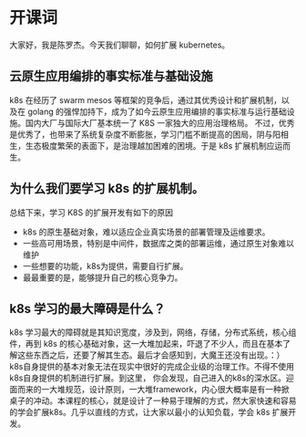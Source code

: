 # 开课词

大家好，我是陈罗杰。今天我们聊聊，如何扩展 kubernetes。

## 云原生应用编排的事实标准与基础设施

k8s 在经历了 swarm mesos 等框架的竞争后，通过其优秀设计和扩展机制，以及在 golang 的强悍加持下，成为了如今云原生应用编排的事实标准与运行基础设施。国内大厂与国际大厂基本统一了 K8S 一家独大的应用治理格局。
不过，优秀是优秀了，也带来了系统复杂度不断膨胀，学习门槛不断提高的困局，阴与阳相生，生态极度繁荣的表面下，是治理越加困难的困境。于是 k8s 扩展机制应运而生。

## 为什么我们要学习 k8s 的扩展机制。

总结下来，学习 K8S 的扩展开发有如下的原因

- k8s 的原生基础对象，难以适应企业真实场景的部署管理及运维要求。
- 一些高可用场景，特别是中间件，数据库之类的部署运维，通过原生对象难以维护
- 一些想要的功能，k8s为提供，需要自行扩展。
- 最最重要的是，能够提升自己的核心竞争力。

## k8s 学习的最大障碍是什么？

k8s 学习最大的障碍就是其知识宽度，涉及到，网络，存储，分布式系统，核心组件，再到 k8s 的核心基础对象，这一大堆加起来，吓退了不少人，而且在基本了解这些东西之后，还要了解其生态。最后才会感知到，大魔王还没有出现。：）k8s自身提供的基本对象无法在现实中很好的完成企业级的治理工作。不得不使用k8s自身提供的机制进行扩展。到这里， 你会发现，自己进入的k8s的深水区。迎面而来的一大堆规范，设计原则，一大堆framework，内心很大概率是有一种掀桌子的冲动。本课程的核心，就是设计了一种易于理解的方式，然大家快速和容易的学会扩展k8s。几乎以直线的方式，让大家以最小的认知负载，学会 k8s 扩展开发。







